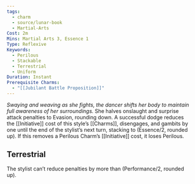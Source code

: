 ```yaml
---
tags:
  - charm
  - source/lunar-book
  - Martial-Arts
Cost: 2m
Mins: Martial Arts 3, Essence 1
Type: Reflexive
Keywords:
  - Perilous
  - Stackable
  - Terrestrial
  - Uniform
Duration: Instant
Prerequisite Charms:
  - "[[Jubilant Battle Proposition]]"
---
```

*Swaying and weaving as she fights, the dancer shifts her body to maintain full awareness of her surroundings.*
She halves onslaught and surprise attack penalties to Evasion, rounding down. A successful dodge reduces the [[Initiative]] cost of this style’s [[Charms]], disengages, and gambits by one until the end of the stylist’s next turn, stacking to (Essence/2, rounded up). If this removes a Perilous Charm’s [[Initiative]] cost, it loses Perilous. 
## Terrestrial
The stylist can’t reduce penalties by more than (Performance/2, rounded up).